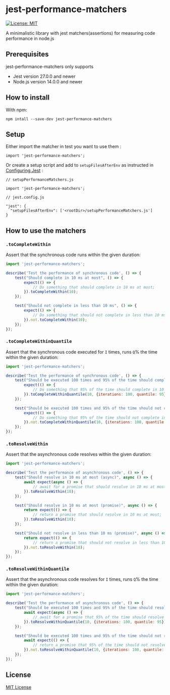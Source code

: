 # jest-performance-matchers

[![License: MIT](https://img.shields.io/badge/License-MIT-yellow.svg)](https://opensource.org/licenses/MIT)

A minimalistic library with jest matchers(assertions) for measuring code performance in node.js

## Prerequisites

jest-performance-matchers only supports

- Jest version 27.0.0 and newer
- Node.js version 14.0.0 and newer

## How to install

With npm:

```
npm intall --save-dev jest-performance-matchers
```

## Setup

Either import the matcher in test you want to use them :

```
import 'jest-performance-matchers';
```

Or create a setup script and add to `setupFilesAfterEnv` as instructed
in [Configuring Jest](https://jestjs.io/docs/configuration#setupfilesafterenv-array) :

```
// setupPerformanceMatchers.js

import 'jest-performance-matchers';
```

```
// jest.config.js

"jest": {
  "setupFilesAfterEnv": ['<rootDir>/setupPerformanceMatchers.js']
}
```

## How to use the matchers

### `.toCompleteWithin`

Assert that the synchronous code runs within the given duration:

```js
import 'jest-performance-matchers';

describe('Test the performance of synchronous code', () => {
    test("Should complete in 10 ms at most", () => {
        expect(() => {
            // Do something that should complete in 10 ms at most;
        }).toCompleteWithin(10);
    });

    test("Should not complete in less than 10 ms", () => {
        expect(() => {
            // Do something that should not complete in less than 10 ms;
        }).not.toCompleteWithin(10);
    });
});
```

### `.toCompleteWithinQuantile`

Assert that the synchronous code executed for `I` times, runs `Q`% the time within the given duration:

```js
import 'jest-performance-matchers';

describe('Test the performance of synchronous code', () => {
    test("Should be executed 100 times and 95% of the time should complete in 10 ms at most", () => {
        expect(() => {
            // Do something that 95% of the time should complete in 10 ms at most;
        }).toCompleteWithinQuantile(10, {iterations: 100, quantile: 95});
    });

    test("Should be executed 100 times and 95% of the time should not complete in less 10 ms", () => {
        expect(() => {
            // Do something that 95% of the time should not complete in less 10 ms;
        }).not.toCompleteWithinQuantile(10, {iterations: 100, quantile: 95});
    });
});
```

### `.toResolveWithin`

Assert that the asynchronous code resolves within the given duration:

```js
import 'jest-performance-matchers';

describe('Test the performance of asynchronous code', () => {
    test("Should resolve in 10 ms at most (async)", async () => {
        await expect(async () => {
            // await for a promise that should resolve in 10 ms at most;
        }).toResolveWithin(10);
    });

    test("Should resolve in 10 ms at most (promise)", async () => {
        return expect(() => {
            // return a promise that should resolve in 10 ms at most;
        }).toResolveWithin(10);
    });

    test("Should not resolve in less than 10 ms (promise)", async () => {
        return expect(() => {
            // return a promise that should not resolve in less than 10 ms;
        }).not.toResolveWithin(10);
    });
});
```

### `.toResolveWithinQuantile`

Assert that the asynchronous code resolves for `I` times, runs `Q`% the time within the given duration:

```js
import 'jest-performance-matchers';

describe('Test the performance of asynchronous code', () => {
    test("Should be executed 100 times and 95% of the time should resolve for 10 ms at most", async () => {
        await expect(async () => {
            // await for a promise that 95% of the time should resolve for 10 ms at most;
        }).toResolveWithinQuantile(10, {iterations: 100, quantile: 95});
    });

    test("Should be executed 100 times and 95% of the time should not resolve in less than 10 ms", async () => {
        await expect(() => {
            // return a promise that 95% of the time should not resolve in less than 10 ms;
        }).not.toResolveWithinQuantile(10, {iterations: 100, quantile: 95});
    });
});
```

## License

[MIT License](./LICENSE)
